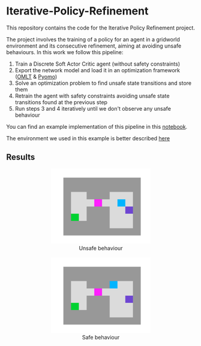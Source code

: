 # Iterative-Policy-Refinement
This repository contains the code for the Iterative Policy Refinement project.

The project involves the training of a policy for an agent in a gridworld environment and its consecutive refinement, aiming at avoiding unsafe behaviours.
In this work we follow this pipeline:
1. Train a Discrete Soft Actor Critic agent (without safety constraints)
2. Export the network model and load it in an optimization framework ([OMLT](https://github.com/cog-imperial/OMLT) & [Pyomo](https://github.com/Pyomo/pyomo))
3. Solve an optimization problem to find unsafe state transitions and store them
4. Retrain the agent with safety constraints avoiding unsafe state transitions found at the previous step
5. Run steps 3 and 4 iteratively until we don't observe any unsafe behaviour

You can find an example implementation of this pipeline in this [notebook](./iterative_policy_refinement.ipynb).

The environment we used in this example is better described [here](https://www.deepmind.com/blog/specifying-ai-safety-problems-in-simple-environments)

## Results

<div align="center">
    <img src="images/agent.gif", height=200px>
</div>

<div align = 'center'>
  Unsafe behaviour
</div>

<br>

<div align="center">
    <img src="images/safe_agent.gif", height=200px>
</div>

<div align = 'center'>
  Safe behaviour
</div>
